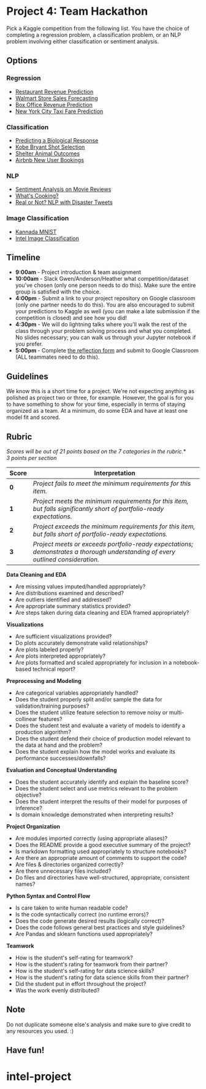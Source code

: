 # Project 4: Team Hackathon

Pick a Kaggle competition from the following list. You have the choice of completing a regression problem, a classification problem, or an NLP problem involving either classification or sentiment analysis.

## Options
### Regression
- [Restaurant Revenue Prediction](https://www.kaggle.com/c/restaurant-revenue-prediction)
- [Walmart Store Sales Forecasting](https://www.kaggle.com/c/walmart-recruiting-store-sales-forecasting)
- [Box Office Revenue Prediction](https://www.kaggle.com/c/tmdb-box-office-prediction)
- [New York City Taxi Fare Prediction](https://www.kaggle.com/c/new-york-city-taxi-fare-prediction)

### Classification
- [Predicting a Biological Response](https://www.kaggle.com/c/bioresponse/data)
- [Kobe Bryant Shot Selection](https://www.kaggle.com/c/kobe-bryant-shot-selection)
- [Shelter Animal Outcomes](https://www.kaggle.com/c/shelter-animal-outcomes)
- [Airbnb New User Bookings](https://www.kaggle.com/c/airbnb-recruiting-new-user-bookings)

### NLP
- [Sentiment Analysis on Movie Reviews](https://www.kaggle.com/c/sentiment-analysis-on-movie-reviews)
- [What's Cooking?](https://www.kaggle.com/c/whats-cooking)
- [Real or Not? NLP with Disaster Tweets](https://www.kaggle.com/c/nlp-getting-started/)

### Image Classification

- [Kannada MNIST](https://www.kaggle.com/c/Kannada-MNIST)
- [Intel Image Classification](https://www.kaggle.com/puneet6060/intel-image-classification)

## Timeline
- **9:00am** - Project introduction & team assignment
- **10:00am** - Slack Gwen/Anderson/Heather what competition/dataset you've chosen (only one person needs to do this). Make sure the entire group is satisfied with the choice.
- **4:00pm** - Submit a link to your project repository on Google classroom (only one partner needs to do this). You are also encouraged to submit your predictions to Kaggle as well (you can make a late submission if the competition is closed) and see how you did!
- **4:30pm** - We will do lightning talks where you'll walk the rest of the class through your problem solving process and what you completed. No slides necessary; you can walk us through your Jupyter notebook if you prefer.
- **5:00pm** - Complete [the reflection form](https://forms.gle/ExNF6bHqDgP9NR8C6) and submit to Google Classroom (ALL teammates need to do this).

## Guidelines

We know this is a short time for a project. We're not expecting anything as polished as project two or three, for example. However, the goal is for you to have something to show for your time, especially in terms of staying organized as a team. At a minimum, do some EDA and have at least one model fit and scored.

## Rubric

*Scores will be out of 21 points based on the 7 categories in the rubric.** <br>
*3 points per section*<br>

| Score | Interpretation |
| --- | --- |
| **0** | *Project fails to meet the minimum requirements for this item.* |
| **1** | *Project meets the minimum requirements for this item, but falls significantly short of portfolio-ready expectations.* |
| **2** | *Project exceeds the minimum requirements for this item, but falls short of portfolio-ready expectations.* |
| **3** | *Project meets or exceeds portfolio-ready expectations; demonstrates a thorough understanding of every outlined consideration.* |

**Data Cleaning and EDA**
- Are missing values imputed/handled appropriately?
- Are distributions examined and described?
- Are outliers identified and addressed?
- Are appropriate summary statistics provided?
- Are steps taken during data cleaning and EDA framed appropriately?

**Visualizations**
- Are sufficient visualizations provided?
- Do plots accurately demonstrate valid relationships?
- Are plots labeled properly?
- Are plots interpreted appropriately?
- Are plots formatted and scaled appropriately for inclusion in a notebook-based technical report?

**Preprocessing and Modeling**
- Are categorical variables appropriately handled?
- Does the student properly split and/or sample the data for validation/training purposes?
- Does the student utilize feature selection to remove noisy or multi-collinear features?
- Does the student test and evaluate a variety of models to identify a production algorithm?
- Does the student defend their choice of production model relevant to the data at hand and the problem?
- Does the student explain how the model works and evaluate its performance successes/downfalls?

**Evaluation and Conceptual Understanding**
- Does the student accurately identify and explain the baseline score?
- Does the student select and use metrics relevant to the problem objective?
- Does the student interpret the results of their model for purposes of inference?
- Is domain knowledge demonstrated when interpreting results?

**Project Organization**
- Are modules imported correctly (using appropriate aliases)?
- Does the README provide a good executive summary of the project?
- Is markdown formatting used appropriately to structure notebooks?
- Are there an appropriate amount of comments to support the code?
- Are files & directories organized correctly?
- Are there unnecessary files included?
- Do files and directories have well-structured, appropriate, consistent names?

**Python Syntax and Control Flow**
- Is care taken to write human readable code?
- Is the code syntactically correct (no runtime errors)?
- Does the code generate desired results (logically correct)?
- Does the code follows general best practices and style guidelines?
- Are Pandas and sklearn functions used appropriately?

**Teamwork**  
- How is the student's self-rating for teamwork?
- How is the student's rating for teamwork from their partner?
- How is the student's self-rating for data science skills?
- How is the student's rating for data science skills from their partner?
- Did the student put in effort throughout the project?
- Was the work evenly distributed?

## Note

Do not duplicate someone else's analysis and make sure to give credit to any resources you used. :)

## Have fun!
# intel-project
